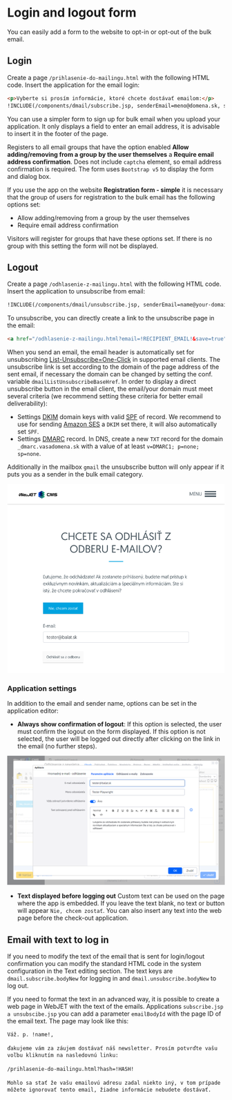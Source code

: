 # Login and logout form

You can easily add a form to the website to opt-in or opt-out of the bulk email.

## Login

Create a page `/prihlasenie-do-mailingu.html` with the following HTML code. Insert the application for the email login:

```html
<p>Vyberte si prosím informácie, ktoré chcete dostávať emailom:</p>
!INCLUDE(/components/dmail/subscribe.jsp, senderEmail=meno@domena.sk, senderName="Ľuboš Balát")!
```

You can use a simpler form to sign up for bulk email when you upload your application. It only displays a field to enter an email address, it is advisable to insert it in the footer of the page.

Registers to all email groups that have the option enabled **Allow adding/removing from a group by the user themselves** a **Require email address confirmation**. Does not include `captcha` element, so email address confirmation is required. The form uses `Bootstrap v5` to display the form and dialog box.

If you use the app on the website **Registration form - simple** it is necessary that the group of users for registration to the bulk email has the following options set:
- Allow adding/removing from a group by the user themselves
- Require email address confirmation

Visitors will register for groups that have these options set. If there is no group with this setting the form will not be displayed.

## Logout

Create a page `/odhlasenie-z-mailingu.html` with the following HTML code. Insert the application to unsubscribe from email:

```html
!INCLUDE(/components/dmail/unsubscribe.jsp, senderEmail=name@your-domain.com, senderName="Your Name", confirmUnsubscribe=true)!
```

To unsubscribe, you can directly create a link to the unsubscribe page in the email:

```html
<a href="/odhlasenie-z-mailingu.html?email=!RECIPIENT_EMAIL!&save=true">Kliknite pre odhlásenie</a>
```

When you send an email, the email header is automatically set for unsubscribing [List-Unsubscribe=One-Click](https://support.google.com/a/answer/81126#subscriptions) in supported email clients. The unsubscribe link is set according to the domain of the page address of the sent email, if necessary the domain can be changed by setting the conf. variable `dmailListUnsubscribeBaseHref`. In order to display a direct unsubscribe button in the email client, the email/your domain must meet several criteria (we recommend setting these criteria for better email deliverability):
- Settings [DKIM](https://www.dkim.org) domain keys with valid [SPF](https://sk.wikipedia.org/wiki/Sender_Policy_Framework) of record. We recommend to use for sending [Amazon SES](../../../../install/config/README.md#amazon-ses-settings) a `DKIM` set there, it will also automatically set `SPF`.
- Settings [DMARC](https://dmarc.org) record. In DNS, create a new `TXT` record for the domain `_dmarc.vasadomena.sk` with a value of at least `v=DMARC1; p=none; sp=none`.

Additionally in the mailbox `gmail` the unsubscribe button will only appear if it puts you as a sender in the bulk email category.

![](../unsubscribed/unsubscribed-form.png)

### Application settings

In addition to the email and sender name, options can be set in the application editor:
- **Always show confirmation of logout**: If this option is selected, the user must confirm the logout on the form displayed. If this option is not selected, the user will be logged out directly after clicking on the link in the email (no further steps).

![](editor.png)

- **Text displayed before logging out** Custom text can be used on the page where the app is embedded. If you leave the text blank, no text or button will appear `Nie, chcem zostať`. You can also insert any text into the web page before the check-out application.

## Email with text to log in

If you need to modify the text of the email that is sent for login/logout confirmation you can modify the standard HTML code in the system configuration in the Text editing section. The text keys are `dmail.subscribe.bodyNew` for logging in and `dmail.unsubscribe.bodyNew` to log out.

If you need to format the text in an advanced way, it is possible to create a web page in WebJET with the text of the emails. Applications `subscribe.jsp a unsubscibe.jsp` you can add a parameter `emailBodyId` with the page ID of the email text. The page may look like this:

```
Váž. p. !name!,

ďakujeme vám za záujem dostávať náš newsletter. Prosím potvrďte vašu voľbu kliknutím na nasledovnú linku:

/prihlasenie-do-mailingu.html?hash=!HASH!

Mohlo sa stať že vašu emailovú adresu zadal niekto iný, v tom prípade môžete ignorovať tento email, žiadne informácie nebudete dostávať.
```
